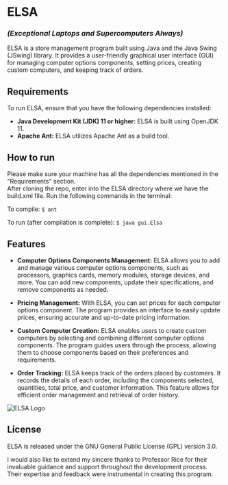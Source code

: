 # ELSA
### _(Exceptional Laptops and Supercomputers Always)_
ELSA is a store management program built using Java and the Java Swing (JSwing) library. It provides a user-friendly graphical user interface (GUI) for managing computer options components, setting prices, creating custom computers, and keeping track of orders.

## Requirements
To run ELSA, ensure that you have the following dependencies installed:
- **Java Development Kit (JDK) 11 or higher:** ELSA is built using OpenJDK 11.
- **Apache Ant:** ELSA utilizes Apache Ant as a build tool.

## How to run
Please make sure your machine has all the dependencies mentioned in the "Requirements" section.\
After cloning the repo, enter into the ELSA directory where we have the build.xml file. Run the following commands in the terminal:  

To compile: 
```$ ant```

To run (after compilation is complete):
```$ java gui.Elsa```

## Features
- **Computer Options Components Management:** ELSA allows you to add and manage various computer options components, such as processors, graphics cards, memory modules, storage devices, and more. You can add new components, update their specifications, and remove components as needed.

- **Pricing Management:** With ELSA, you can set prices for each computer options component. The program provides an interface to easily update prices, ensuring accurate and up-to-date pricing information.

- **Custom Computer Creation:** ELSA enables users to create custom computers by selecting and combining different computer options components. The program guides users through the process, allowing them to choose components based on their preferences and requirements.

- **Order Tracking:** ELSA keeps track of the orders placed by customers. It records the details of each order, including the components selected, quantities, total price, and customer information. This feature allows for efficient order management and retrieval of order history.

![ELSA Logo](gui/resources/elsa.png)

## License
ELSA is released under the GNU General Public License (GPL) version 3.0.

I would also like to extend my sincere thanks to Professor Rice for their invaluable guidance and support throughout the development process. Their expertise and feedback were instrumental in creating this program.

